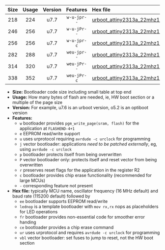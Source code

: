|Size|Usage|Version|Features|Hex file|
|:-:|:-:|:-:|:-:|:--|
|218|224|u7.7|`w-u-jpr--`|[urboot_attiny2313a_22mhz1184_57600bps_lednop_ur_vbl.hex](https://raw.githubusercontent.com/stefanrueger/urboot.hex/main/mcus/attiny2313a/fcpu_22mhz1184/57600_bps/urboot_attiny2313a_22mhz1184_57600bps_lednop_ur_vbl.hex)|
|246|256|u7.7|`w-u-jPr--`|[urboot_attiny2313a_22mhz1184_57600bps_lednop_fr_ur_vbl.hex](https://raw.githubusercontent.com/stefanrueger/urboot.hex/main/mcus/attiny2313a/fcpu_22mhz1184/57600_bps/urboot_attiny2313a_22mhz1184_57600bps_lednop_fr_ur_vbl.hex)|
|256|256|u7.7|`w-u-jpr-c`|[urboot_attiny2313a_22mhz1184_57600bps_lednop_fr_ce_ur_vbl.hex](https://raw.githubusercontent.com/stefanrueger/urboot.hex/main/mcus/attiny2313a/fcpu_22mhz1184/57600_bps/urboot_attiny2313a_22mhz1184_57600bps_lednop_fr_ce_ur_vbl.hex)|
|282|288|u7.7|`weu-jpr--`|[urboot_attiny2313a_22mhz1184_57600bps_ee_lednop_ur_vbl.hex](https://raw.githubusercontent.com/stefanrueger/urboot.hex/main/mcus/attiny2313a/fcpu_22mhz1184/57600_bps/urboot_attiny2313a_22mhz1184_57600bps_ee_lednop_ur_vbl.hex)|
|314|320|u7.7|`weu-jPr--`|[urboot_attiny2313a_22mhz1184_57600bps_ee_lednop_fr_ur_vbl.hex](https://raw.githubusercontent.com/stefanrueger/urboot.hex/main/mcus/attiny2313a/fcpu_22mhz1184/57600_bps/urboot_attiny2313a_22mhz1184_57600bps_ee_lednop_fr_ur_vbl.hex)|
|338|352|u7.7|`weu-jPr-c`|[urboot_attiny2313a_22mhz1184_57600bps_ee_lednop_fr_ce_ur_vbl.hex](https://raw.githubusercontent.com/stefanrueger/urboot.hex/main/mcus/attiny2313a/fcpu_22mhz1184/57600_bps/urboot_attiny2313a_22mhz1184_57600bps_ee_lednop_fr_ce_ur_vbl.hex)|

- **Size:** Bootloader code size including small table at top end
- **Usage:** How many bytes of flash are needed, ie, HW boot section or a multiple of the page size
- **Version:** For example, u7.6 is an urboot version, o5.2 is an optiboot version
- **Features:**
  + `w` bootloader provides `pgm_write_page(sram, flash)` for the application at `FLASHEND-4+1`
  + `e` EEPROM read/write support
  + `u` uses urprotocol requiring `avrdude -c urclock` for programming
  + `j` vector bootloader: applications *need to be patched externally*, eg, using `avrdude -c urclock`
  + `p` bootloader protects itself from being overwritten
  + `P` vector bootloader only: protects itself and reset vector from being overwritten
  + `r` preserves reset flags for the application in the register R2
  + `c` bootloader provides chip erase functionality (recommended for large MCUs)
  + `-` corresponding feature not present
- **Hex file:** typically MCU name, oscillator frequency (16 MHz default) and baud rate (115200 default) followed by
  + `ee` bootloader supports EEPROM read/write
  + `lednop` is a template bootloader with `mov rx,rx` nops as placeholders for LED operations
  + `fr` bootloader provides non-essential code for smoother error handing
  + `ce` bootloader provides a chip erase command
  + `ur` uses urprotocol and requires `avrdude -c urclock` for programming
  + `vbl` vector bootloader: set fuses to jump to reset, not the HW boot section
